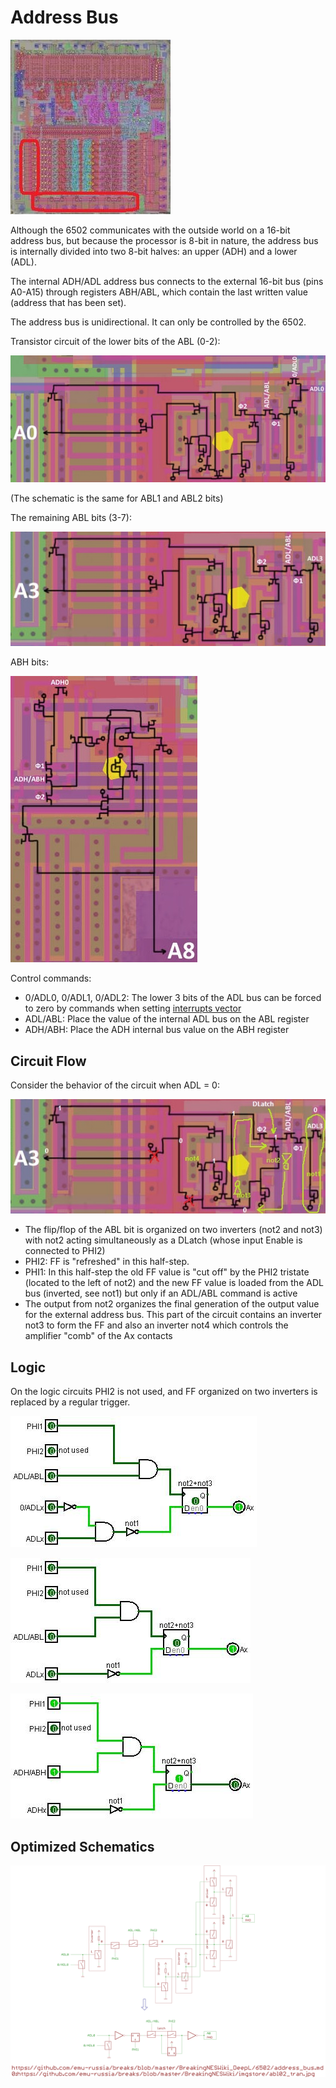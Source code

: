 # Address Bus

![6502_locator_addr](/BreakingNESWiki/imgstore/6502/6502_locator_addr.jpg)

Although the 6502 communicates with the outside world on a 16-bit address bus, but because the processor is 8-bit in nature, the address bus is internally divided into two 8-bit halves: an upper (ADH) and a lower (ADL).

The internal ADH/ADL address bus connects to the external 16-bit bus (pins A0-A15) through registers ABH/ABL, which contain the last written value (address that has been set).

The address bus is unidirectional. It can only be controlled by the 6502.

Transistor circuit of the lower bits of the ABL (0-2):

![abl02_tran](/BreakingNESWiki/imgstore/abl02_tran.jpg)

(The schematic is the same for ABL1 and ABL2 bits)

The remaining ABL bits (3-7):

![abl37_tran](/BreakingNESWiki/imgstore/abl37_tran.jpg)

ABH bits:

![abh_tran](/BreakingNESWiki/imgstore/abh_tran.jpg)

Control commands:

- 0/ADL0, 0/ADL1, 0/ADL2: The lower 3 bits of the ADL bus can be forced to zero by commands when setting [interrupts vector](interrupts.md)
- ADL/ABL: Place the value of the internal ADL bus on the ABL register
- ADH/ABH: Place the ADH internal bus value on the ABH register

## Circuit Flow

Consider the behavior of the circuit when ADL = 0:

![abl_flow_tran](/BreakingNESWiki/imgstore/abl_flow_tran.jpg)

- The flip/flop of the ABL bit is organized on two inverters (not2 and not3) with not2 acting simultaneously as a DLatch (whose input Enable is connected to PHI2)
- PHI2: FF is "refreshed" in this half-step.
- PHI1: In this half-step the old FF value is "cut off" by the PHI2 tristate (located to the left of not2) and the new FF value is loaded from the ADL bus (inverted, see not1) but only if an ADL/ABL command is active
- The output from not2 organizes the final generation of the output value for the external address bus. This part of the circuit contains an inverter not3 to form the FF and also an inverter not4 which controls the amplifier "comb" of the Ax contacts

## Logic

On the logic circuits PHI2 is not used, and FF organized on two inverters is replaced by a regular trigger.

![abl02_logisim](/BreakingNESWiki/imgstore/abl02_logisim.jpg)

![abl_logisim](/BreakingNESWiki/imgstore/abl_logisim.jpg)

![abh_logisim](/BreakingNESWiki/imgstore/abh_logisim.jpg)

## Optimized Schematics

![0_abl02_tran](/BreakingNESWiki/imgstore/6502/ttlworks/0_abl02_tran.png)
